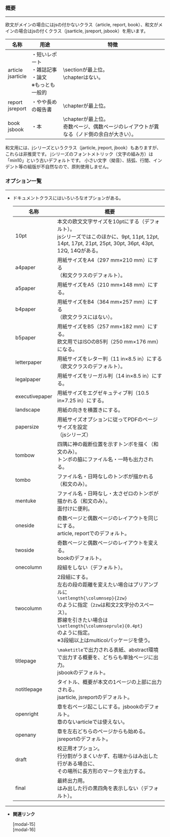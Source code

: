 <!--8-->
<!--ドキュメントクラス-->

### **概要**

---

欧文がメインの場合にはjsの付かないクラス（article, report, book）、和文がメインの場合はjsの付くクラス（jsarticle, jsreport, jsbook）を用います。

| **名称** | **用途** | **特徴** |
| --- | --- | --- |
| article<br>jsarticle | ・短いレポート<br>・雑誌記事<br>・論文<br>※もっとも一般的 | \sectionが最上位。<br>\chapterはない。 |
| report<br>jsreport | ・やや長めの報告書 | \chapterが最上位。 |
| book<br>jsbook | ・本 | \chapterが最上位。<br>奇数ページ、偶数ページのレイアウトが異なる（ノド側の余白が大きい）。 |

<aside class="warning">
<div>
    和文用には、jシリーズというクラス（jarticle, jreport, jbook）もありますが、これらは非推奨です。
    jシリーズのフォントメトリック（文字の組み方）は「min10」という古いデフォルトです。
    小さい文字（拗音）、括弧、行間、インデント等の組版が不自然なので、原則使用しません。
</div>
</aside>

### **オプション一覧**

---

- ドキュメントクラスにはいろいろなオプションがある。
    
    
    | **名称** | **概要** |
    | --- | --- |
    | 10pt | 本文の欧文文字サイズを10ptにする（デフォルト）。<br>jsシリーズではこのほかに、9pt, 11pt, 12pt, 14pt, 17pt, 21pt, 25pt, 30pt, 36pt, 43pt, 12Q, 14Qがある。 |
    | a4paper | 用紙サイズをA4（297 mm×210 mm）にする<br>（和文クラスのデフォルト）。 |
    | a5paper | 用紙サイズをA5（210 mm×148 mm）にする。 |
    | b4paper | 用紙サイズをB4（364 mm×257 mm）にする<br>（欧文クラスにはない）。 |
    | b5paper | 用紙サイズをB5（257 mm×182 mm）にする。<br>欧文用ではISOのB5判（250 mm×176 mm）になる。 |
    | letterpaper | 用紙サイズをレター判（11 in×8.5 in）にする<br>（欧文クラスのデフォルト）。 |
    | legalpaper | 用紙サイズをリーガル判（14 in×8.5 in）にする。 |
    | executivepaper | 用紙サイズをエグゼキュティブ判（10.5 in×7.25 in）にする。 |
    | landscape | 用紙の向きを横置きにする。 |
    | papersize | 用紙サイズオプションに従ってPDFのページサイズを設定<br>（jsシリーズ） |
    | tombow | 四隅に神の裁断位置を示すトンボを描く（和文のみ）。<br>トンボの脇にファイル名・一時も出力される。 |
    | tombo | ファイル名・日時なしのトンボが描かれる（和文のみ）。 |
    | mentuke | ファイル名・日時なし・太さゼロのトンボが描かれる（和文のみ）。<br>面付けに便利。 |
    | oneside | 奇数ページと偶数ページのレイアウトを同じにする。<br>article, reportでのデフォルト。 |
    | twoside | 奇数ページと偶数ページのレイアウトを変える。<br>bookのデフォルト。 |
    | onecolumn | 段組をしない（デフォルト）。 |
    | twocolumn | 2段組にする。<br>左右の段の距離を変えたい場合はプリアンブルに<br>`\setlength{\columnsep}{2zw}`<br>のように指定（`2zw`は和文2文字分のスペース）。<br>罫線を引きたい場合は<br>`\setlength{\columnseprule}{0.4pt}`<br>のように指定。<br>※3段組以上はmulticolパッケージを使う。 |
    | titlepage | `\maketitle`で出力される表紙、abstract環境で出力する概要を、どちらも単独ページに出力。<br>jsbookのデフォルト。 |
    | notitlepage | タイトル、概要が本文の1ページの上部に出力される。<br>jsarticle, jsreportのデフォルト。 |
    | openright | 章を右ページ起こしにする。jsbookのデフォルト。<br>章のないarticleでは使えない。 |
    | openany | 章を左右どちらのページからも始める。jsreportのデフォルト。 |
    | draft | 校正用オプション。<br>行分割がうまくいかず、右端からはみ出した行がある場合に、<br>その場所に長方形のマークを出力する。 |
    | final | 最終出力用。<br>はみ出した行の黒四角を表示しない（デフォルト）。 |

---

- **関連リンク**

    <div class="related-link-wrapper">
      [modal-15]<!--ページレイアウト--><br>
      [modal-16]<!--sectionなどの書式変更-->
    </div>